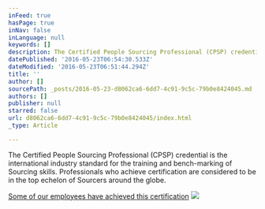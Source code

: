 ```yaml
---
inFeed: true
hasPage: true
inNav: false
inLanguage: null
keywords: []
description: The Certified People Sourcing Professional (CPSP) credential is the international industry standard for the training and bench-marking of Sourcing skills. Professionals who achieve certification are considered to be in the top echelon of Sourcers around the globe.
datePublished: '2016-05-23T06:54:30.533Z'
dateModified: '2016-05-23T06:51:44.294Z'
title: ''
author: []
sourcePath: _posts/2016-05-23-d8062ca6-6dd7-4c91-9c5c-79b0e8424045.md
authors: []
publisher: null
starred: false
url: d8062ca6-6dd7-4c91-9c5c-79b0e8424045/index.html
_type: Article

---
```

The Certified People Sourcing Professional (CPSP) credential is the international industry standard for the training and bench-marking of Sourcing skills. Professionals who achieve certification are considered to be in the top echelon of Sourcers around the globe.

[Some of our employees have achieved this certification][0]
![](https://the-grid-user-content.s3-us-west-2.amazonaws.com/068cb2e7-a69b-4617-a5ff-5d62ce4e5a00.jpg)

[0]: http://sourcingcertification.com/experts/